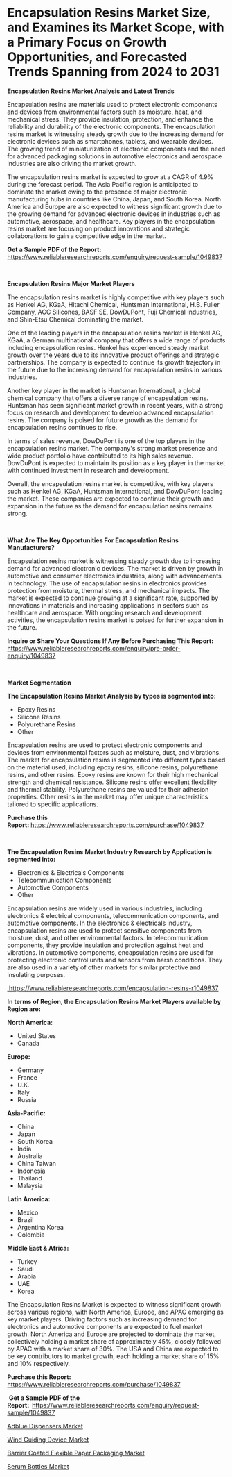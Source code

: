 <p><h1>Encapsulation Resins Market Size, and Examines its Market Scope, with a Primary Focus on Growth Opportunities, and Forecasted Trends Spanning from 2024 to 2031</h1></p><p><strong>Encapsulation Resins Market Analysis and Latest Trends</strong></p>
<p><p>Encapsulation resins are materials used to protect electronic components and devices from environmental factors such as moisture, heat, and mechanical stress. They provide insulation, protection, and enhance the reliability and durability of the electronic components. The encapsulation resins market is witnessing steady growth due to the increasing demand for electronic devices such as smartphones, tablets, and wearable devices. The growing trend of miniaturization of electronic components and the need for advanced packaging solutions in automotive electronics and aerospace industries are also driving the market growth.</p><p>The encapsulation resins market is expected to grow at a CAGR of 4.9% during the forecast period. The Asia Pacific region is anticipated to dominate the market owing to the presence of major electronic manufacturing hubs in countries like China, Japan, and South Korea. North America and Europe are also expected to witness significant growth due to the growing demand for advanced electronic devices in industries such as automotive, aerospace, and healthcare. Key players in the encapsulation resins market are focusing on product innovations and strategic collaborations to gain a competitive edge in the market.</p></p>
<p><strong>Get a Sample PDF of the Report:&nbsp;</strong> <a href="https://www.reliableresearchreports.com/enquiry/request-sample/1049837">https://www.reliableresearchreports.com/enquiry/request-sample/1049837</a></p>
<p>&nbsp;</p>
<p><strong>Encapsulation Resins Major Market Players</strong></p>
<p><p>The encapsulation resins market is highly competitive with key players such as Henkel AG, KGaA, Hitachi Chemical, Huntsman International, H.B. Fuller Company, ACC Silicones, BASF SE, DowDuPont, Fuji Chemical Industries, and Shin-Etsu Chemical dominating the market.</p><p>One of the leading players in the encapsulation resins market is Henkel AG, KGaA, a German multinational company that offers a wide range of products including encapsulation resins. Henkel has experienced steady market growth over the years due to its innovative product offerings and strategic partnerships. The company is expected to continue its growth trajectory in the future due to the increasing demand for encapsulation resins in various industries.</p><p>Another key player in the market is Huntsman International, a global chemical company that offers a diverse range of encapsulation resins. Huntsman has seen significant market growth in recent years, with a strong focus on research and development to develop advanced encapsulation resins. The company is poised for future growth as the demand for encapsulation resins continues to rise.</p><p>In terms of sales revenue, DowDuPont is one of the top players in the encapsulation resins market. The company's strong market presence and wide product portfolio have contributed to its high sales revenue. DowDuPont is expected to maintain its position as a key player in the market with continued investment in research and development.</p><p>Overall, the encapsulation resins market is competitive, with key players such as Henkel AG, KGaA, Huntsman International, and DowDuPont leading the market. These companies are expected to continue their growth and expansion in the future as the demand for encapsulation resins remains strong.</p></p>
<p>&nbsp;</p>
<p><strong>What Are The Key Opportunities For Encapsulation Resins Manufacturers?</strong></p>
<p><p>Encapsulation resins market is witnessing steady growth due to increasing demand for advanced electronic devices. The market is driven by growth in automotive and consumer electronics industries, along with advancements in technology. The use of encapsulation resins in electronics provides protection from moisture, thermal stress, and mechanical impacts. The market is expected to continue growing at a significant rate, supported by innovations in materials and increasing applications in sectors such as healthcare and aerospace. With ongoing research and development activities, the encapsulation resins market is poised for further expansion in the future.</p></p>
<p><strong>Inquire or Share Your Questions If Any Before Purchasing This Report:</strong> <a href="https://www.reliableresearchreports.com/enquiry/pre-order-enquiry/1049837">https://www.reliableresearchreports.com/enquiry/pre-order-enquiry/1049837</a></p>
<p>&nbsp;</p>
<p><strong>Market Segmentation</strong></p>
<p><strong>The Encapsulation Resins Market Analysis by types is segmented into:</strong></p>
<p><ul><li>Epoxy Resins</li><li>Silicone Resins</li><li>Polyurethane Resins</li><li>Other</li></ul></p>
<p><p>Encapsulation resins are used to protect electronic components and devices from environmental factors such as moisture, dust, and vibrations. The market for encapsulation resins is segmented into different types based on the material used, including epoxy resins, silicone resins, polyurethane resins, and other resins. Epoxy resins are known for their high mechanical strength and chemical resistance. Silicone resins offer excellent flexibility and thermal stability. Polyurethane resins are valued for their adhesion properties. Other resins in the market may offer unique characteristics tailored to specific applications.</p></p>
<p><strong>Purchase this Report:&nbsp;</strong><a href="https://www.reliableresearchreports.com/purchase/1049837">https://www.reliableresearchreports.com/purchase/1049837</a></p>
<p>&nbsp;</p>
<p><strong>The Encapsulation Resins Market Industry Research by Application is segmented into:</strong></p>
<p><ul><li>Electronics & Electricals Components</li><li>Telecommunication Components</li><li>Automotive Components</li><li>Other</li></ul></p>
<p><p>Encapsulation resins are widely used in various industries, including electronics & electrical components, telecommunication components, and automotive components. In the electronics & electricals industry, encapsulation resins are used to protect sensitive components from moisture, dust, and other environmental factors. In telecommunication components, they provide insulation and protection against heat and vibrations. In automotive components, encapsulation resins are used for protecting electronic control units and sensors from harsh conditions. They are also used in a variety of other markets for similar protective and insulating purposes.</p></p>
<p><a href="https://www.reliableresearchreports.com/encapsulation-resins-r1049837">&nbsp;https://www.reliableresearchreports.com/encapsulation-resins-r1049837</a></p>
<p><strong>In terms of Region, the Encapsulation Resins Market Players available by Region are:</strong></p>
<p>
    <p> <strong> North America: </strong>
        <ul>
            <li>United States</li>
            <li>Canada</li>
        </ul>
        </p> 
    <p> <strong> Europe: </strong>
        <ul>
            <li>Germany</li>
            <li>France</li>
            <li>U.K.</li>
            <li>Italy</li>
            <li>Russia</li>
        </ul>
        </p> 
    <p> <strong> Asia-Pacific: </strong>
        <ul>
            <li>China</li>
            <li>Japan</li>
            <li>South Korea</li>
            <li>India</li>
            <li>Australia</li>
            <li>China Taiwan</li>
            <li>Indonesia</li>
            <li>Thailand</li>
            <li>Malaysia</li>
        </ul>
        </p> 
    <p> <strong> Latin America: </strong>
        <ul>
            <li>Mexico</li>
            <li>Brazil</li>
            <li>Argentina Korea</li>
            <li>Colombia</li>
        </ul>
        </p> 
    <p> <strong> Middle East & Africa: </strong>
        <ul>
            <li>Turkey</li>
            <li>Saudi</li>
            <li>Arabia</li>
            <li>UAE</li>
            <li>Korea</li>
        </ul>
    </p>
    </p>
<p><p>The Encapsulation Resins Market is expected to witness significant growth across various regions, with North America, Europe, and APAC emerging as key market players. Driving factors such as increasing demand for electronics and automotive components are expected to fuel market growth. North America and Europe are projected to dominate the market, collectively holding a market share of approximately 45%, closely followed by APAC with a market share of 30%. The USA and China are expected to be key contributors to market growth, each holding a market share of 15% and 10% respectively.</p></p>
<p><strong>Purchase this Report: </strong><a href="https://www.reliableresearchreports.com/purchase/1049837">https://www.reliableresearchreports.com/purchase/1049837</a></p>
<p>&nbsp;<strong>Get a Sample PDF of the Report:&nbsp;&nbsp;</strong><a href="https://www.reliableresearchreports.com/enquiry/request-sample/1049837">https://www.reliableresearchreports.com/enquiry/request-sample/1049837</a></p>
<p><strong></strong></p>
<p><p><a href="https://github.com/JordyBecker/Market-Research-Report-List-1/blob/main/adblue-dispensers-market.md">Adblue Dispensers Market</a></p><p><a href="https://github.com/jadenRaynor/Market-Research-Report-List-1/blob/main/wind-guiding-device-market.md">Wind Guiding Device Market</a></p><p><a href="https://issuu.com/reportprime-2/docs/barrier-coated-flexible-paper-packaging-market-siz">Barrier Coated Flexible Paper Packaging Market</a></p><p><a href="https://issuu.com/reportprime-2/docs/serum-bottles-market-size-2030.pptx">Serum Bottles Market</a></p></p>